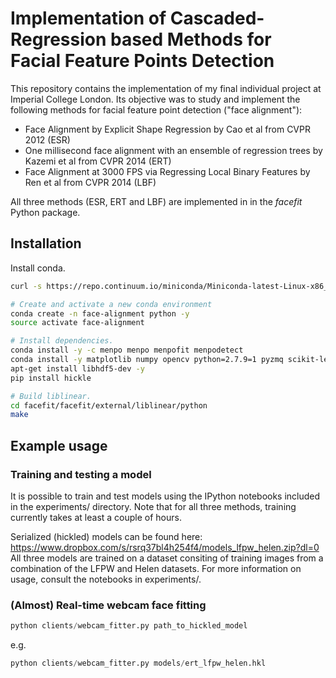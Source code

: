 # Implementation of Cascaded-Regression based Methods for Facial Feature Points Detection
This repository contains the implementation of my final individual project at Imperial College London. Its objective was to study and implement the following methods for facial feature point detection ("face alignment"):
* Face Alignment by Explicit Shape Regression by Cao et al from CVPR 2012 (ESR)
* One millisecond face alignment with an ensemble of regression trees by Kazemi et al from CVPR 2014 (ERT)
* Face Alignment at 3000 FPS via Regressing Local Binary Features by Ren et al from CVPR 2014 (LBF)

All three methods (ESR, ERT and LBF) are implemented in in the *facefit* Python package.

## Installation
Install conda.
```bash
curl -s https://repo.continuum.io/miniconda/Miniconda-latest-Linux-x86_64.sh | bash

# Create and activate a new conda environment
conda create -n face-alignment python -y
source activate face-alignment

# Install dependencies.
conda install -y -c menpo menpo menpofit menpodetect 
conda install -y matplotlib numpy opencv python=2.7.9=1 pyzmq scikit-learn scipy zlib
apt-get install libhdf5-dev -y
pip install hickle

# Build liblinear.
cd facefit/facefit/external/liblinear/python
make
```

## Example usage
### Training and testing a model
It is possible to train and test models using the IPython notebooks included in the experiments/ directory. Note that for all three methods, training currently takes at least a couple of hours. 

Serialized (hickled) models can be found here:
https://www.dropbox.com/s/rsrq37bl4h254f4/models_lfpw_helen.zip?dl=0
All three models are trained on a dataset consiting of training images from a combination of the LFPW and Helen datasets. For more information on usage, consult the notebooks in experiments/.

### (Almost) Real-time webcam face fitting
```python
python clients/webcam_fitter.py path_to_hickled_model
```
e.g.
```python
python clients/webcam_fitter.py models/ert_lfpw_helen.hkl
```




